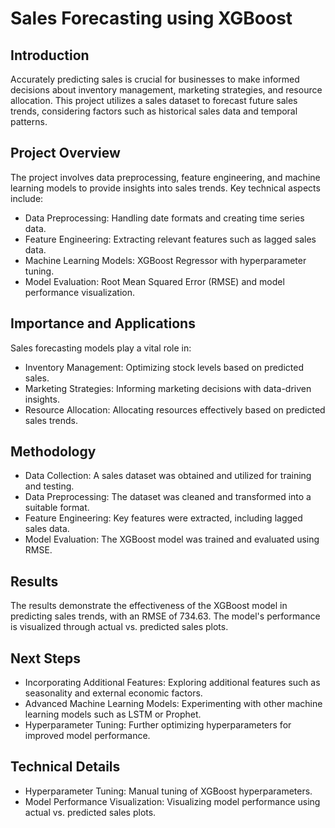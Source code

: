 # Sales Forecasting using XGBoost
## Introduction
Accurately predicting sales is crucial for businesses to make informed decisions about inventory management, marketing strategies, and resource allocation. This project utilizes a sales dataset to forecast future sales trends, considering factors such as historical sales data and temporal patterns.
## Project Overview
The project involves data preprocessing, feature engineering, and machine learning models to provide insights into sales trends. Key technical aspects include:
- Data Preprocessing: Handling date formats and creating time series data.
- Feature Engineering: Extracting relevant features such as lagged sales data.
- Machine Learning Models: XGBoost Regressor with hyperparameter tuning.
- Model Evaluation: Root Mean Squared Error (RMSE) and model performance visualization.
## Importance and Applications
Sales forecasting models play a vital role in:
- Inventory Management: Optimizing stock levels based on predicted sales.
- Marketing Strategies: Informing marketing decisions with data-driven insights.
- Resource Allocation: Allocating resources effectively based on predicted sales trends.
## Methodology
- Data Collection: A sales dataset was obtained and utilized for training and testing.
- Data Preprocessing: The dataset was cleaned and transformed into a suitable format.
- Feature Engineering: Key features were extracted, including lagged sales data.
- Model Evaluation: The XGBoost model was trained and evaluated using RMSE.
## Results
The results demonstrate the effectiveness of the XGBoost model in predicting sales trends, with an RMSE of 734.63. The model's performance is visualized through actual vs. predicted sales plots.
## Next Steps
- Incorporating Additional Features: Exploring additional features such as seasonality and external economic factors.
- Advanced Machine Learning Models: Experimenting with other machine learning models such as LSTM or Prophet.
- Hyperparameter Tuning: Further optimizing hyperparameters for improved model performance.
## Technical Details
- Hyperparameter Tuning: Manual tuning of XGBoost hyperparameters.
- Model Performance Visualization: Visualizing model performance using actual vs. predicted sales plots.
